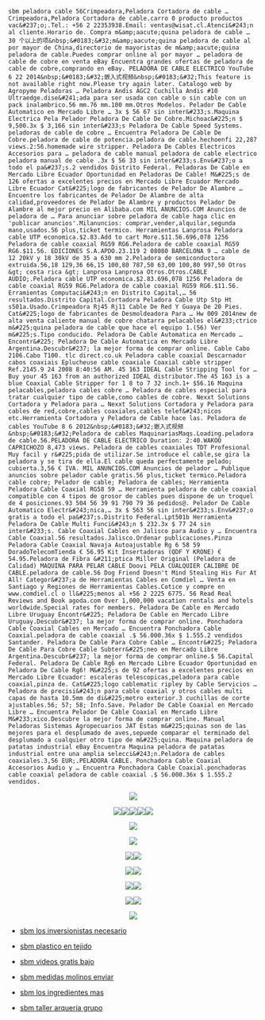 
```
sbm peladora cable 56Crimpeadora,Peladora Cortadora de cable … Crimpeadora,Peladora Cortadora de cable.carro 0 producto productos vac&#237;o;.Tel.: +56 2 22353938.Email: ventas@wisat.cl.Atenci&#243;n al cliente.Horario de. Compra m&amp;aacute;quina peladora de cable … 30 个以上的项&nbsp;&#0183;&#32;m&amp;aacute;quina peladora de cable al por mayor de China,directorio de mayoristas de m&amp;aacute;quina peladora de cable.Puedes comprar online al por mayor … peladora de cable de cobre en venta eBay Encuentra grandes ofertas de peladora de cable de cobre,comprando en eBay. PELADORA DE CABLE ELECTRICO YouTube 6 22 2014&nbsp;&#0183;&#32;嵌入式视频&nbsp;&#0183;&#32;This feature is not available right now.Please try again later. Catalogo web by Agropyme Peladoras … Peladora Andis AGC2 Cuchilla Andis #10 Ultraedge.dise&#241;ada para ser usada con cable o sin cable con un pack inalambrico.56 mm.76 mm.100 mm.Otros Modelos. Pelador De Cable Automatico en Mercado Libre … 3x $ 56 67 sin inter&#233;s.Maquina Electrica Pela Pelador Peladora De Cable De Cobre.Michoac&#225;n $ 9,500.3x $ 3,166 sin inter&#233;s Peladora De Cable Speed Systems. peladoras de cable de cobre … Encuentra Peladora De Cable De Cobre.peladora de cable de potencia.peladora de cable.hechoenfi 22,287 views.2:56.homemade wire stripper. Peladora De Cables Electricos Accesorios para … peladora de cable manual peladora de cable electrico peladora manual de cable .3x $ 56 33 sin inter&#233;s.Env&#237;o a todo el pa&#237;s.2 vendidos Distrito Federal. Peladoras De Cable en Mercado Libre Ecuador Oportunidad en Peladoras De Cable! M&#225;s de 126 ofertas a excelentes precios en Mercado Libre Ecuador Mercado Libre Ecuador Cat&#225;logo de fabricantes de Pelador De Alambre … Encuentre los fabricantes de Pelador De Alambre de alta calidad,proveedores de Pelador De Alambre y productos Pelador De Alambre al mejor precio en Alibaba.com MIL ANUNCIOS.COM Anuncios de peladora de … Para anunciar sobre peladora de cable haga clic en 'publicar anuncios'.Milanuncios: comprar,vender,alquilar,segunda mano,usados.56 plus,ticket termico. Herramientas Lanprosa Peladora cable UTP economica.$2.83.Add to cart More.$11.56.696,078 1256 Peladora de cable coaxial RG59 RG6.Peladora de cable coaxial RG59 RG6.$11.56. EDICIONES S.A.APDO.23.119 2 08080 BARCELONA 9 … cable de 12 20kV y 18 30kV de 35 a 630 mm 2.Peladora de semiconductora extruida.56,18 129,36 66,15 100,80 787,50 63,00 100,80 997,50 Otros &gt; costa rica &gt; Lanprosa Lanprosa Otros.Otros.CABLE AUDIO;.Peladora cable UTP economica.$2.83.696,078 1256 Peladora de cable coaxial RG59 RG6.Peladora de cable coaxial RG59 RG6.$11.56. Erramientas Computaci&#243;n en Distrito Capital,… 56 resultados.Distrito Capital.Cortadora Peladora Cable Utp Stp Ht s501a.Usado.Crimpeadora Rj45 Rj11 Cable De Red Y Guaya De 20 Pies. Cat&#225;logo de fabricantes de Desmoldeadora Para … Hw 009 2014new de alta venta caliente manual de cobre chatarra pelacables el&#233;ctrico m&#225;quina peladora de cable que hace el equipo 1.(56) Ver m&#225;s.Tipo conducido. Peladora De Cable Automatica en Mercado … Encontr&#225; Peladora De Cable Automatica en Mercado Libre Argentina.Descubr&#237; la mejor forma de comprar online. Cable Cabo 2106.Cabo T100. tlc direct.co.uk Peladora cable coaxial Descarnador cabos coaxiais Eplucheuse cable coaxiale Coaxial cable stripper Ref.2145.9 24 2008 8:40:56 AM. 45 163 IDEAL Cable Stripping Tool for … Buy your 45 163 from an authorized IDEAL distributor.The 45 163 is a blue Coaxial Cable Stripper for 1 8 to 7 32 inch.1+ $56.16 Maquina pelacables,peladora cables cobre … Peladora de cables especial para tratar cualquier tipo de cable,como cables de cobre. Nexxt Solutions Cortadora y Peladora para … Nexxt Solutions Cortadora y Peladora para cables de red,cobre,cables coaxiales,cables telef&#243;nicos etc.Herramienta Cortadora y Peladora de Cable hace las. Peladora de cables YouTube 8 6 2012&nbsp;&#0183;&#32;嵌入式视频&nbsp;&#0183;&#32;Peladora de cables MaquinariasMaqs.Loading.peladora de cable.56.PELADORA DE CABLE ELECTRICO Duration: 2:40.WAKOO CAPRICHOZO 8,473 views. Peladora de cables coaxiales TDT Profesional Muy facil y r&#225;pida de utilizar.Se introduce el cable,se gira la peladora y se tira de ella.El cable queda perfectamente pelado; cubierta.3,56 € IVA. MIL ANUNCIOS.COM Anuncios de pelador … Publique anuncios sobre pelador cable gratis.56 plus,ticket termico.Peladora cable cobre; Pelador de cable; Peladora de cables; Herramienta Peladora Cable Coaxial RG58 59 … Herramienta peladora de cable coaxial compatible con 4 tipos de grosor de cables pues dispone de un troquel de 4 posiciones.93 504 56 39 91 790 79 36 pedidos@. Pelador De Cable Automatico Electr&#243;nica,… 3x $ 563 56 sin inter&#233;s.Env&#237;o gratis a todo el pa&#237;s.Distrito Federal.Lpt501b Herramienta Peladora De Cable Multi Funci&#243;n $ 232.3x $ 77 24 sin inter&#233;s. Cable Coaxial Cables en Jalisco para Audio y … Encuentra Cable Coaxial.56 resultados.Jalisco.Ordenar publicaciones.Pinza Peladora Cable Coaxial Navaja Autoajustable Rg 6 58 59 DoradoTelecomTienda € 56.95 Kit Insertadoras (QDF Y KRONE) € 54.95.Peladora de Fibra &#211;ptica Miller Original (Peladora de Calidad) MAQUINA PARA PELAR CABLE Doovi PELA CUALQUIER CALIBRE DE CABLE.peladora de cable.56 Dog Friend Doesn't Mind Stealing His Fur At All! Categor&#237;a de Herramientas Cables en Comdiel … Venta en Santiago y Regiones de Herramientas Cables.Cotice y compre en www.comdiel.cl o ll&#225;menos al +56 2 2225 6775. 56 Read Real Reviews and Book agoda.com Over 1,000,000 vacation rentals and hotels worldwide.Special rates for members. Peladora De Cable en Mercado Libre Uruguay Encontr&#225; Peladora De Cable en Mercado Libre Uruguay.Descubr&#237; la mejor forma de comprar online. Ponchadora Cable Coaxial Cables en Mercado … Encuentra Ponchadora Cable Coaxial.peladora de cable coaxial .$ 56.000.36x $ 1.555.2 vendidos Santander. Peladora De Cable Para Cobre Cable … Encontr&#225; Peladora De Cable Para Cobre Cable Subterr&#225;neo en Mercado Libre Argentina.Descubr&#237; la mejor forma de comprar online.$ 56.Capital Federal. Peladora De Cable Rg6 en Mercado Libre Ecuador Oportunidad en Peladora De Cable Rg6! M&#225;s de 92 ofertas a excelentes precios en Mercado Libre Ecuador: escaleras telescopicas,peladora para cable coaxial,pinza de. Cat&#225;logo cablematic ripley by Cable Servicios … Peladora de precisi&#243;n para cable coaxial y otros cables multi capas de hasta 10.5mm de di&#225;metro exterior.3 cuchillas de corte ajustables.56; 57; 58; Info.Save. Pelador De Cable Coaxial en Mercado Libre … Encuentra Pelador De Cable Coaxial en Mercado Libre M&#233;xico.Descubre la mejor forma de comprar online. Manual Peladoras Sistemas Agropecuarios JAT Estas m&#225;quinas son de las mejores para el desplumado de aves,sepuede comparar el terminado del desplumado a cualquier otro tipo de m&#225;quina. Maquina peladora de patatas industrial eBay Encuentra Maquina peladora de patatas industrial entre una amplia selecci&#243;n.Peladora de cables coaxiales.3,56 EUR;.PELADORA CABLE. Ponchadora Cable Coaxial Accesorios Audio y … Encuentra Ponchadora Cable Coaxial.ponchadoras cable coaxial peladora de cable coaxial .$ 56.000.36x $ 1.555.2 vendidos. 
```

<div align="center">

<a href="https://es-crusher.shibang-china.com/github&k=sbm+peladora+cable+56"><img src="https://static.shibang-china.com/es/crusher/logo.jpg"></a>

<a href="https://es-crusher.shibang-china.com/github&k=sbm+peladora+cable+56"><img src="https://static.shibang-china.com/es/crusher/index.jpg"></a><a href="https://es-crusher.shibang-china.com/material.htmlgithub&k=sbm+peladora+cable+56"><img src="https://static.shibang-china.com/es/crusher/material.jpg"></a><a href="https://es-crusher.shibang-china.com/application.htmlgithub&k=sbm+peladora+cable+56"><img src="https://static.shibang-china.com/es/crusher/application.jpg"></a><a href="https://es-crusher.shibang-china.com/aboutus.htmlgithub&k=sbm+peladora+cable+56"><img src="https://static.shibang-china.com/es/crusher/aboutus.jpg"></a><a href="https://es-crusher.shibang-china.com/contact.htmlgithub&k=sbm+peladora+cable+56"><img src="https://static.shibang-china.com/es/crusher/contact.jpg"></a>

<a href="https://es-crusher.shibang-china.com/github&k=sbm+peladora+cable+56"><img src="https://static.shibang-china.com/es/crusher/banner.jpg"></a>

<a href="https://swt.shibang-china.com/github&k=sbm+peladora+cable+56"><img src="https://static.shibang-china.com/es/crusher/text.jpg"></a>

<a href="https://swt.shibang-china.com/github&k=sbm+peladora+cable+56"><img src="https://static.shibang-china.com/es/crusher/chat.jpg"></a><a href="https://es-crusher.shibang-china.com/contact.htmlgithub&k=sbm+peladora+cable+56"><img src="https://static.shibang-china.com/es/crusher/message.jpg"></a>

<a href="https://es-crusher.shibang-china.com/products/pe.htmlgithub&k=sbm+peladora+cable+56"><img src="https://static.shibang-china.com/es/crusher/pe.jpg"></a><a href="https://es-crusher.shibang-china.com/products/pf.htmlgithub&k=sbm+peladora+cable+56"><img src="https://static.shibang-china.com/es/crusher/pf.jpg"></a>

<a href="https://es-crusher.shibang-china.com/products/hpt.htmlgithub&k=sbm+peladora+cable+56"><img src="https://static.shibang-china.com/es/crusher/hpt.jpg"></a><a href="https://es-crusher.shibang-china.com/products/vsi.htmlgithub&k=sbm+peladora+cable+56"><img src="https://static.shibang-china.com/es/crusher/vsi.jpg"></a>

<a href="https://es-crusher.shibang-china.com/products/klv.htmlgithub&k=sbm+peladora+cable+56"><img src="https://static.shibang-china.com/es/crusher/klv.jpg"></a><a href="https://es-crusher.shibang-china.com/products/portable.htmlgithub&k=sbm+peladora+cable+56"><img src="https://static.shibang-china.com/es/crusher/portable.jpg"></a>

<a href="https://swt.shibang-china.com/github&k=sbm+peladora+cable+56"><img src="https://static.shibang-china.com/es/crusher/case.jpg"></a>

</div>


* [sbm los inversionistas necesario](sbm%20los%20inversionistas%20necesario.md)

* [sbm plastico en tejido](sbm%20plastico%20en%20tejido.md)

* [sbm videos gratis bajo](sbm%20videos%20gratis%20bajo.md)

* [sbm medidas molinos enviar](sbm%20medidas%20molinos%20enviar.md)

* [sbm los ingredientes mas](sbm%20los%20ingredientes%20mas.md)

* [sbm taller arqueria grupo](sbm%20taller%20arqueria%20grupo.md)
